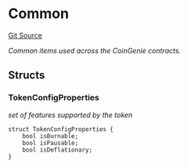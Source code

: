 # Common
[Git Source](https://github.com/neuro0x/CoinGenie-contracts/blob/1cfc531106d8871a871320f80be02ead1873a835/src/lib/Common.sol)

*Common items used across the CoinGenie contracts.*


## Structs
### TokenConfigProperties
*set of features supported by the token*


```solidity
struct TokenConfigProperties {
    bool isBurnable;
    bool isPausable;
    bool isDeflationary;
}
```

